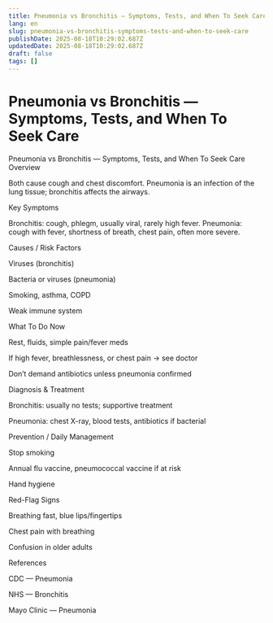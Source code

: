 ```yaml
---
title: Pneumonia vs Bronchitis — Symptoms, Tests, and When To Seek Care
lang: en
slug: pneumonia-vs-bronchitis-symptoms-tests-and-when-to-seek-care
publishDate: 2025-08-18T10:29:02.687Z
updatedDate: 2025-08-18T10:29:02.687Z
draft: false
tags: []
---
```


# Pneumonia vs Bronchitis — Symptoms, Tests, and When To Seek Care

Pneumonia vs Bronchitis — Symptoms, Tests, and When To Seek Care
Overview

Both cause cough and chest discomfort. Pneumonia is an infection of the lung tissue; bronchitis affects the airways.

Key Symptoms

Bronchitis: cough, phlegm, usually viral, rarely high fever.
Pneumonia: cough with fever, shortness of breath, chest pain, often more severe.

Causes / Risk Factors

Viruses (bronchitis)

Bacteria or viruses (pneumonia)

Smoking, asthma, COPD

Weak immune system

What To Do Now

Rest, fluids, simple pain/fever meds

If high fever, breathlessness, or chest pain → see doctor

Don’t demand antibiotics unless pneumonia confirmed

Diagnosis & Treatment

Bronchitis: usually no tests; supportive treatment

Pneumonia: chest X-ray, blood tests, antibiotics if bacterial

Prevention / Daily Management

Stop smoking

Annual flu vaccine, pneumococcal vaccine if at risk

Hand hygiene

Red-Flag Signs

Breathing fast, blue lips/fingertips

Chest pain with breathing

Confusion in older adults

References

CDC — Pneumonia

NHS — Bronchitis

Mayo Clinic — Pneumonia
